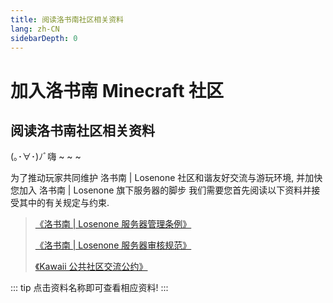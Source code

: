 ```yaml
---
title: 阅读洛书南社区相关资料
lang: zh-CN
sidebarDepth: 0
---
```


# 加入洛书南 Minecraft 社区

## 阅读洛书南社区相关资料

(｡･∀･)ﾉﾞ嗨 ~ ~ ~

为了推动玩家共同维护 洛书南 | Losenone 社区和谐友好交流与游玩环境, 并加快您加入 洛书南 | Losenone 旗下服务器的脚步 我们需要您首先阅读以下资料并接受其中的有关规定与约束.

> [《洛书南 | Losenone 服务器管理条例》](/docs/public_files/moderation_rules.html)
>
> [《洛书南 | Losenone 服务器审核规范》](/docs/public_files/review_rules.html)
>
> [《Kawaii 公共社区交流公约》](http://kawaii.yaasasi.cn/)

::: tip
点击资料名称即可查看相应资料!
:::
